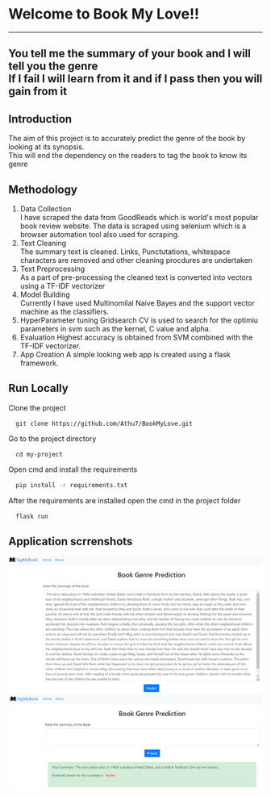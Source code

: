 # Welcome to Book My Love!! 
---
## You tell me the summary of your book and I will tell you the genre<br> If I fail I will learn from it and if I pass then you will gain from it<br>

## Introduction 
The aim of this project is to accurately predict the genre of the book by looking at its synopsis.<br>
This will end the dependency on the readers to tag the book to know its genre <br>

## Methodology
1. Data Collection <br>
I have scraped the data from GoodReads which is world's most popular book review website. The data is scraped using selenium which is a browser automation tool also used for scraping.  
2. Text Cleaning <br>
The summary text is cleaned. Links, Punctutations, whitespace characters are removed and other cleaning procdures are undertaken
3. Text Preprocessing <br>
As a part of pre-processing the cleaned text is converted into vectors using a TF-IDF vectorizer
4. Model Building<br>
Currently I have used Multinomilal Naive Bayes and the support vector machine as  the classifiers. 
5. HyperParameter tuning 
Gridsearch CV is used to search for the optimiu parameters in svm such as the kernel, C value and alpha.
6. Evaluation 
Highest accuracy is obtained from SVM combined with the TF-IDF vectorizer.
7. App Creation
A simple looking web app is created using a flask framework.

## Run Locally
Clone the project

```
  git clone https://github.com/Athu7/BookMyLove.git
```

Go to the project directory

```
  cd my-project
```

Open cmd and install the requirements

```bash
  pip install -r requirements.txt
```
After the requirements are installed open the cmd in the project folder 
```bash
  flask run
```

## Application scrrenshots

![App Screenshot](./Code/app1.png)<br>
![App Screenshot](./Code/app2.png)




